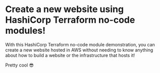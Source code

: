 # Create a new website using HashiCorp Terraform no-code modules!

With this HashiCorp Terraform no-code module demonstration, you can create a new website hosted in AWS without needing to know anything about how to build a website or the infrastructure that hosts it! 

Pretty cool 😎

